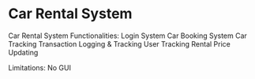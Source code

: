 # Car Rental System
Car Rental System
Functionalities:
Login System
Car Booking System
Car Tracking
Transaction Logging & Tracking
User Tracking
Rental Price Updating

Limitations:
No GUI
